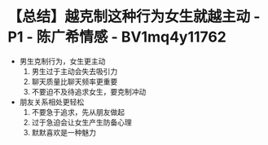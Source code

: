 # 【总结】越克制这种行为女生就越主动 - P1 - 陈广希情感 - BV1mq4y11762

-   男生克制行为，女生更主动
    1.  男生过于主动会失去吸引力
    2.  聊天质量比聊天频率更重要
    3.  不要迫不及待追求女生，要克制冲动
-   朋友关系相处更轻松
    1.  不要急于追求，先从朋友做起
    2.  过于急迫会让女生产生防备心理
    3.  默默喜欢是一种魅力